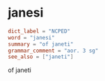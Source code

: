 # janesi

``` toml
dict_label = "NCPED"
word = "janesi"
summary = "of janeti"
grammar_comment = "aor. 3 sg"
see_also = ["janeti"]
```

of janeti

